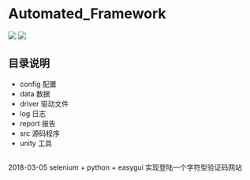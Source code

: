 Automated_Framework
===

[![](https://img.shields.io/badge/Powered%20by-@huifer-green.svg)](https://wt1187982580.github.io/about/)
[![](https://img.shields.io/badge/language-Python-green.svg)](https://github.com/wt1187982580/Automated_Framework)
## 目录说明
- config    配置
- data      数据
- driver    驱动文件
- log       日志
- report    报告
- src       源码程序
- unity     工具
## 
2018-03-05 selenium + python + easygui 实现登陆一个字符型验证码网站
